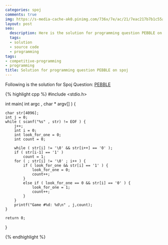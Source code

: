 ```yaml
---
categories: spoj
comments: true
img: https://s-media-cache-ak0.pinimg.com/736x/7e/ac/21/7eac217b7b1c55ab7fd56758e4e181be.jpg
layout: post
seo:
  description: Here is the solution for programming question PEBBLE on spoj
  tags:
  - solution
  - source code
  - programming
tags:
- competitive-programming
- programming
title: Solution for programming question PEBBLE on spoj
---
```


Following is the solution for Spoj Question: [PEBBLE](http://www.spoj.com/problems/PEBBLE/)

{% highlight cpp %}
#include <stdio.h>

int main( int argc , char * argv[] ) {

	char str[4096];
	int j = 0;
	while ( scanf("%s" , str) != EOF ) {
		j++;
		int i = 0;
		int look_for_one = 0;
		int count = 0;

		while ( str[i] != '\0' && str[i++] == '0' );
		if ( str[i-1] == '1' )
			count = 1;
		for ( ; str[i] != '\0' ; i++ ) {
			if ( look_for_one && str[i] == '1' ) {
				look_for_one = 0;
				count++;
			}
			else if ( look_for_one == 0 && str[i] == '0' ) {
				look_for_one = 1;
				count++;
			}
		}
		printf("Game #%d: %d\n" , j,count);
	}

	return 0;
}

{% endhighlight %}